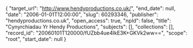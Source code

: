 {
  "target_url": "http://www.hendyproductions.co.uk/", 
  "end_date": null, 
  "date": "2006-01-01T12:00:00", 
  "slug": 60293346, 
  "publisher": "hendyproductions.co.uk", 
  "open_access": true, 
  "npld": false, 
  "title": "Cynyrchiadau Yr Hendy Productions", 
  "subjects": [], 
  "collections": [], 
  "record_id": "20060101T120000/fUZbb4ue4IkE3K+GKVk2ww==", 
  "scope": "root", 
  "start_date": null
}

